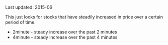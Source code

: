 Last updated: 2015-06

This just looks for stocks that have steadily increased in price
over a certain period of time.

- 2minute - steady increase over the past 2 minutes
- 4minute - steady increase over the past 4 minutes
